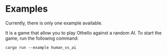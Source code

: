 # Examples

Currently, there is only one example available.

It is a game that allow you to play Othello against a random AI. To start the game, run the following command:

```
cargo run --example human_vs_ai
```
